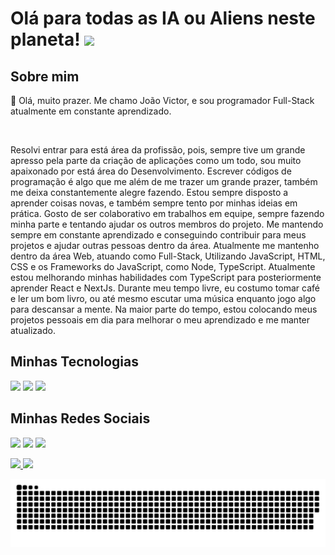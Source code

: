 # Olá para todas as IA ou Aliens neste planeta! <img src="https://raw.githubusercontent.com/MartinHeinz/MartinHeinz/master/wave.gif" width="30px">

## Sobre mim

<div> 
  <p>
   🥇 Olá, muito prazer. Me chamo João Victor, e sou programador Full-Stack atualmente em constante aprendizado.
  </p>
  </br>
  <p>
    Resolvi entrar para está área da profissão, pois, sempre tive um grande apresso pela parte da criação de aplicações como um todo, sou muito apaixonado por está área do Desenvolvimento. Escrever códigos de programação é algo que me além de me trazer um grande prazer, também me deixa constantemente alegre fazendo.
    Estou sempre disposto a aprender coisas novas, e também sempre tento por minhas ideias em prática. Gosto de ser colaborativo em trabalhos em equipe, sempre fazendo minha parte e tentando ajudar os outros membros do projeto.
    Me mantendo sempre em constante aprendizado e conseguindo contribuir para meus projetos e ajudar outras pessoas dentro da área. Atualmente me mantenho dentro da área Web, atuando como Full-Stack, Utilizando JavaScript, HTML, CSS e os Frameworks do JavaScript, como Node, TypeScript.
    Atualmente estou melhorando minhas habilidades com TypeScript para posteriormente aprender React e NextJs.
    Durante meu tempo livre, eu costumo tomar café e ler um bom livro, ou até mesmo escutar uma música enquanto jogo algo para descansar a mente. Na maior parte do tempo, estou colocando meus projetos pessoais em dia para melhorar o meu aprendizado e me manter atualizado.
  </p>
</div>

## Minhas Tecnologias

<div>
  <a href="https://developer.mozilla.org/en-US/docs/Web/JavaScript" target="_blank"><img src="https://cdn.jsdelivr.net/gh/devicons/devicon/icons/javascript/javascript-original.svg" width="50px"></a>
  <img src="https://cdn.jsdelivr.net/gh/devicons/devicon/icons/typescript/typescript-original.svg" />
  <a href="https://nodejs.org/en/docs/" target="_blank"><img src="https://cdn.jsdelivr.net/gh/devicons/devicon/icons/nodejs/nodejs-original.svg" width="50px"></a>
</div>
  
  ## Minhas Redes Sociais

  <a href="https://twitter.com/luffyinhoUwY" target="_blank"><img src="https://img.shields.io/badge/Twitter-1DA1F2?style=for-the-badge&logo=twitter&logoColor=white"></a>
  <a href="https://www.instagram.com/joao._.victor/" target="_blank"><img src="https://img.shields.io/badge/Instagram-E4405F?style=for-the-badge&logo=instagram&logoColor=white"></a>
  <a href="https://github.com/jotaaave" target="_blank"><img src="https://img.shields.io/badge/GitHub-100000?style=for-the-badge&logo=github&logoColor=white"></a>
  
 <div>
  <a href="https://github.com/LuffyNoTime">
  <img height="180em" src="https://github-readme-stats.vercel.app/api?username=LuffyNoTime&show_icons=true&include_all_commits=true&count_private=true"/>
  <img height="100em" src="https://github-readme-stats.vercel.app/api/top-langs/?username=LuffyNoTime&layout=compact&langs_count=7"/>
</div>
  
  ![Snake animation](https://github.com/LuffyNoTime/LuffyNoTime/blob/output/github-contribution-grid-snake.svg)
